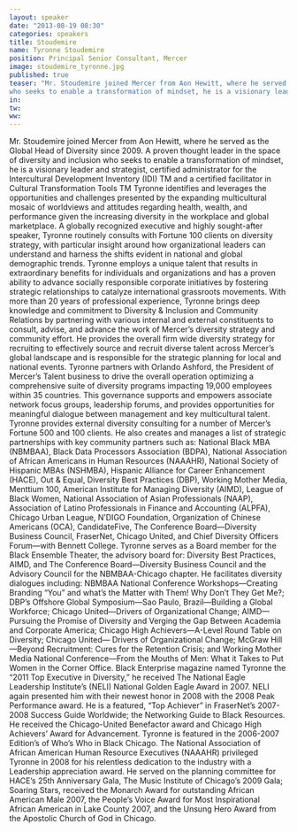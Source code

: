 ```yaml
---
layout: speaker
date: "2013-08-19 08:30"
categories: speakers
title: Stoudemire
name: Tyronne Stoudemire
position: Principal Senior Consultant, Mercer
image: stoudemire_tyronne.jpg
published: true
teaser: "Mr. Stoudemire joined Mercer from Aon Hewitt, where he served as the Global Head of Diversity since 2009. A proven thought leader in the space of diversity and inclusion
who seeks to enable a transformation of mindset, he is a visionary leader and strategist, certified administrator for the Intercultural Development Inventory (IDI) TM and a certified facilitator in Cultural Transformation Tools TM Tyronne identifies and leverages the opportunities and challenges presented by the expanding multicultural mosaic of worldviews and attitudes regarding health, wealth, and performance given the increasing diversity in the workplace and global marketplace."
in:
tw:
ww: 
---
```

Mr. Stoudemire joined Mercer from Aon Hewitt, where he served as the Global Head
of Diversity since 2009. A proven thought leader in the space of diversity and inclusion
who seeks to enable a transformation of mindset, he is a visionary leader and
strategist, certified administrator for the Intercultural Development Inventory (IDI) TM
and a certified facilitator in Cultural Transformation Tools TM Tyronne identifies and
leverages the opportunities and challenges presented by the expanding multicultural
mosaic of worldviews and attitudes regarding health, wealth, and performance given the increasing diversity in the workplace and global marketplace. A globally recognized executive and highly sought-after speaker, Tyronne routinely consults with Fortune 100 clients on diversity strategy, with particular insight around how organizational leaders can understand and harness the shifts evident in national and global demographic trends. Tyronne employs a unique talent that results in extraordinary benefits for individuals and organizations and has a proven ability to advance socially responsible corporate initiatives by fostering strategic relationships to catalyze international grassroots movements. With more than 20 years of professional experience, Tyronne brings deep knowledge and commitment to Diversity & Inclusion and Community Relations by partnering with various internal and external constituents to consult, advise, and advance the work of Mercer’s diversity strategy and community effort. He provides the overall firm wide diversity strategy for recruiting to effectively source and recruit diverse talent across Mercer’s global landscape and is responsible for the strategic planning for local and national events. Tyronne partners with Orlando Ashford, the President of Mercer’s Talent business to drive the overall operation optimizing a comprehensive suite of diversity programs impacting 19,000 employees within 35 countries. This governance supports and empowers associate network focus groups, leadership forums, and provides opportunities for meaningful dialogue between management and key multicultural talent. Tyronne provides external diversity consulting for a number of Mercer’s Fortune 500 and 100 clients. He also creates and manages a list of strategic partnerships with key community partners such as: National Black MBA (NBMBAA), Black Data Processors Association (BDPA), National Association of African Americans in Human Resources (NAAAHR), National Society of Hispanic MBAs (NSHMBA), Hispanic Alliance for Career Enhancement (HACE), Out & Equal, Diversity Best Practices (DBP), Working Mother Media, Menttium 100, American Institute for Managing Diversity (AIMD), League of Black Women, National Association of Asian Professionals (NAAP), Association of Latino Professionals in Finance and Accounting (ALPFA), Chicago Urban League, N’DIGO Foundation, Organization of Chinese Americans (OCA), CandidateFive, The Conference Board—Diversity Business Council, FraserNet, Chicago United, and Chief Diversity Officers Forum—with Bennett College. Tyronne serves as a Board member for the Black Ensemble Theater, the advisory board for: Diversity Best Practices, AIMD, and The Conference Board—Diversity Business Council and the Advisory Council for the NBMBAA-Chicago chapter. He facilitates diversity dialogues including: NBMBAA National Conference Workshops—Creating Branding “You” and what’s the Matter with Them! Why Don’t They Get Me?; DBP’s Offshore Global Symposium—Sao Paulo, Brazil—Building a Global Workforce; Chicago United—Drivers of Organizational Change; AIMD—Pursuing the Promise of Diversity and Verging the Gap Between Academia and Corporate America; Chicago High Achievers—A-Level Round Table on Diversity; Chicago United— Drivers of Organizational Change; McGraw Hill—Beyond Recruitment: Cures for the Retention Crisis; and Working Mother Media National Conference—From the Mouths of Men: What it Takes to Put Women in the Corner Office. Black Enterprise magazine named Tyronne the “2011 Top Executive in Diversity,” he received The National Eagle Leadership Institute’s (NELI) National Golden Eagle Award in 2007. NELI again presented him with their newest honor in 2008 with the 2008 Peak Performance award. He is a featured, “Top Achiever” in FraserNet’s 2007-2008 Success Guide Worldwide; the Networking Guide to Black Resources. He received the Chicago-United Benefactor award and Chicago High Achievers’ Award for Advancement. Tyronne is featured in the 2006-2007 Edition’s of Who’s Who in Black Chicago. The National Association of African American Human Resource Executives (NAAAHR) privileged Tyronne in 2008 for his relentless dedication to the industry with a Leadership appreciation award. He served on the planning committee for HACE’s 25th Anniversary Gala, The Music Institute of Chicago’s 2009 Gala; Soaring Stars, received the Monarch Award for outstanding African American Male 2007, the People’s Voice Award for Most Inspirational African American in Lake County 2007, and the Unsung Hero Award from the Apostolic Church of God in Chicago.